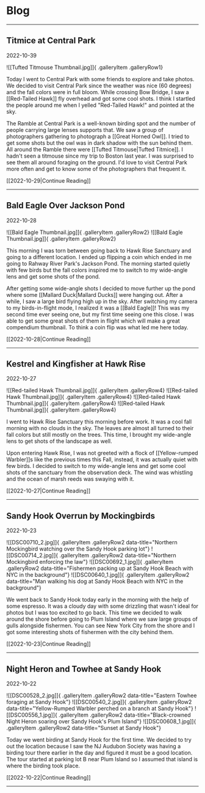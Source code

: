 # Blog

---------------------------------------------------------------

## Titmice at Central Park
2022-10-39

![[Tufted Titmouse Thumbnail.jpg]]{ .galleryItem .galleryRow1}

Today I went to Central Park with some friends to explore and take photos. We decided to visit Central Park since the weather was nice (60 degrees) and the fall colors were in full bloom. While crossing Bow Bridge, I saw a [[Red-Tailed Hawk]] fly overhead and got some cool shots. I think I startled the people around me when I yelled "Red-Tailed Hawk!" and pointed at the sky. 

The Ramble at Central Park is a well-known birding spot and the number of people carrying large lenses supports that. We saw a group of photographers gathering to photograph a [[Great Horned Owl]]. I tried to get some shots but the owl was in dark shadow with the sun behind them. All around the Ramble there were [[Tufted Titmouse|Tufted Titmice]]. I hadn't seen a titmouse since my trip to Boston last year. I was surprised to see them all around foraging on the ground. I'd love to visit Central Park more often and get to know some of the photographers that frequent it.

[[2022-10-29|Continue Reading]]

---------------------------------------------------------------

## Bald Eagle Over Jackson Pond
2022-10-28

![[Bald Eagle Thumbnail.jpg]]{ .galleryItem .galleryRow2}
![[Bald Eagle Thumbnail.jpg]]{ .galleryItem .galleryRow2}

This morning I was torn between going back to Hawk Rise Sanctuary and going to a different location. I ended up flipping a coin which ended in me going to Rahway River Park's Jackson Pond. The morning started quietly with few birds but the fall colors inspired me to switch to my wide-angle lens and get some shots of the pond. 

After getting some wide-angle shots I decided to move further up the pond where some [[Mallard Duck|Mallard Ducks]] were hanging out. After a while, I saw a large bird flying high up in the sky. After switching my camera to my birds-in-flight mode, I realized it was a [[Bald Eagle]]! This was my second time ever seeing one, but my first time seeing one this close. I was able to get some great shots of them in flight which will make a great compendium thumbnail. To think a coin flip was what led me here today.

[[2022-10-28|Continue Reading]]

---------------------------------------------------------------

## Kestrel and Kingfisher at Hawk Rise
2022-10-27

![[Red-tailed Hawk Thumbnail.jpg]]{ .galleryItem .galleryRow4}
![[Red-tailed Hawk Thumbnail.jpg]]{ .galleryItem .galleryRow4}
![[Red-tailed Hawk Thumbnail.jpg]]{ .galleryItem .galleryRow4}
![[Red-tailed Hawk Thumbnail.jpg]]{ .galleryItem .galleryRow4}

I went to Hawk Rise Sanctuary this morning before work. It was a cool fall morning with no clouds in the sky. The leaves are almost all turned to their fall colors but still mostly on the trees. This time, I brought my wide-angle lens to get shots of the landscape as well.

Upon entering Hawk Rise, I was not greeted with a flock of [[Yellow-rumped Warbler]]s like the previous times this Fall, instead, it was actually quiet with few birds. I decided to switch to my wide-angle lens and get some cool shots of the sanctuary from the observation deck. The wind was whistling and the ocean of marsh reeds was swaying with it.

[[2022-10-27|Continue Reading]]

---------------------------------------------------------------

## Sandy Hook Overrun by Mockingbirds
2022-10-23

![[DSC00710_2.jpg]]{ .galleryItem .galleryRow2 data-title="Northern Mockingbird watching over the Sandy Hook parking lot"}
![[DSC00714_2.jpg]]{ .galleryItem .galleryRow2 data-title="Northern Mockingbird enforcing the law"}
![[DSC00692_1.jpg]]{ .galleryItem .galleryRow2 data-title="Fishermen packing up at Sandy Hook Beach with NYC in the background"}
![[DSC00640_1.jpg]]{ .galleryItem .galleryRow2 data-title="Man walking his dog at Sandy Hook Beach with NYC in the background"}

We went back to Sandy Hook today early in the morning with the help of some espresso. It was a cloudy day with some drizzling that wasn't ideal for photos but I was too excited to go back. This time we decided to walk around the shore before going to Plum Island where we saw large groups of gulls alongside fishermen. You can see New York City from the shore and I got some interesting shots of fishermen with the city behind them.

[[2022-10-23|Continue Reading]]


---------------------------------------------------------------

## Night Heron and Towhee at Sandy Hook
2022-10-22

![[DSC00528_2.jpg]]{ .galleryItem .galleryRow2 data-title="Eastern Towhee foraging at Sandy Hook"}
![[DSC00540_2.jpg]]{ .galleryItem .galleryRow2 data-title="Yellow-Rumped Warbler perched on a branch at Sandy Hook"}
![[DSC00556_1.jpg]]{ .galleryItem .galleryRow2 data-title="Black-crowned Night Heron soaring over Sandy Hook's Plum Island"}
![[DSC00608_1.jpg]]{ .galleryItem .galleryRow2 data-title="Sunset at Sandy Hook"}

Today we went birding at Sandy Hook for the first time. We decided to try out the location because I saw the NJ Audubon Society was having a birding tour there earlier in the day and figured it must be a good location. The tour started at parking lot B near Plum Island so I assumed that island is where the birding took place. 

[[2022-10-22|Continue Reading]]

---------------------------------------------------------------

